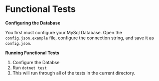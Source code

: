 Functional Tests
================================

**Configuring the Database**

You first must configure your MySql Database.  Open the `config.json.example` file, configure the connection string, and save it as `config.json`.

**Running Functional Tests**

1. Configure the Databse
2. Run `dotnet test`
3. This will run through all of the tests in the current directory.